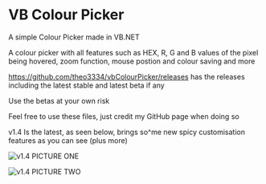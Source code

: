 # VB Colour Picker

A simple Colour Picker made in VB.NET

A colour picker with all features such as HEX, R, G and B values of the pixel being hovered, zoom function, mouse postion and colour saving and more

https://github.com/theo3334/vbColourPicker/releases has the releases including the latest stable and latest beta if any

Use the betas at your own risk

Feel free to use these files, just credit my GitHub page when doing so

v1.4 Is the latest, as seen below, brings so^me new spicy customisation features as you can see (plus more)

![v1.4 PICTURE ONE](https://i.imgur.com/9o9hOyG.png)

![v1.4 PICTURE TWO](https://i.imgur.com/OU2K7UI.png)
